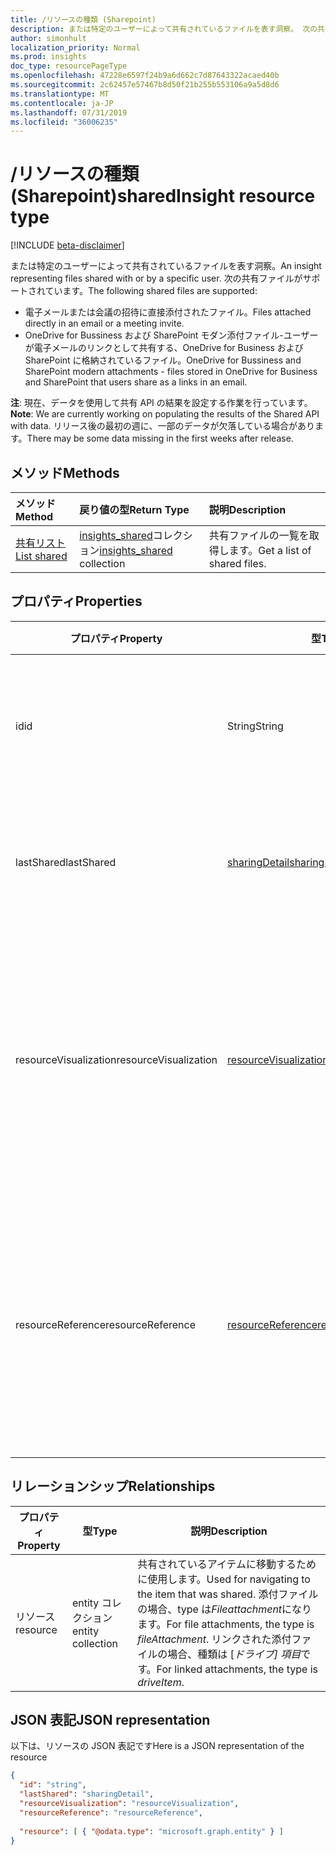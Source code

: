 ```yaml
---
title: /リソースの種類 (Sharepoint)
description: または特定のユーザーによって共有されているファイルを表す洞察。 次の共有ファイルがサポートされています。
author: simonhult
localization_priority: Normal
ms.prod: insights
doc_type: resourcePageType
ms.openlocfilehash: 47228e6597f24b9a6d662c7d87643322acaed40b
ms.sourcegitcommit: 2c62457e57467b8d50f21b255b553106a9a5d8d6
ms.translationtype: MT
ms.contentlocale: ja-JP
ms.lasthandoff: 07/31/2019
ms.locfileid: "36006235"
---
```

# <a name="sharedinsight-resource-type"></a><span data-ttu-id="63c7d-104">/リソースの種類 (Sharepoint)</span><span class="sxs-lookup"><span data-stu-id="63c7d-104">sharedInsight resource type</span></span>

[!INCLUDE [beta-disclaimer](../../includes/beta-disclaimer.md)]

<span data-ttu-id="63c7d-105">または特定のユーザーによって共有されているファイルを表す洞察。</span><span class="sxs-lookup"><span data-stu-id="63c7d-105">An insight representing files shared with or by a specific user.</span></span> <span data-ttu-id="63c7d-106">次の共有ファイルがサポートされています。</span><span class="sxs-lookup"><span data-stu-id="63c7d-106">The following shared files are supported:</span></span>

- <span data-ttu-id="63c7d-107">電子メールまたは会議の招待に直接添付されたファイル。</span><span class="sxs-lookup"><span data-stu-id="63c7d-107">Files attached directly in an email or a meeting invite.</span></span>
- <span data-ttu-id="63c7d-108">OneDrive for Bussiness および SharePoint モダン添付ファイル-ユーザーが電子メールのリンクとして共有する、OneDrive for Business および SharePoint に格納されているファイル。</span><span class="sxs-lookup"><span data-stu-id="63c7d-108">OneDrive for Bussiness and SharePoint modern attachments - files stored in OneDrive for Business and SharePoint that users share as a links in an email.</span></span>

<span data-ttu-id="63c7d-109">**注**: 現在、データを使用して共有 API の結果を設定する作業を行っています。</span><span class="sxs-lookup"><span data-stu-id="63c7d-109">**Note**: We are currently working on populating the results of the Shared API with data.</span></span> <span data-ttu-id="63c7d-110">リリース後の最初の週に、一部のデータが欠落している場合があります。</span><span class="sxs-lookup"><span data-stu-id="63c7d-110">There may be some data missing in the first weeks after release.</span></span>

## <a name="methods"></a><span data-ttu-id="63c7d-111">メソッド</span><span class="sxs-lookup"><span data-stu-id="63c7d-111">Methods</span></span>

| <span data-ttu-id="63c7d-112">メソッド</span><span class="sxs-lookup"><span data-stu-id="63c7d-112">Method</span></span>       | <span data-ttu-id="63c7d-113">戻り値の型</span><span class="sxs-lookup"><span data-stu-id="63c7d-113">Return Type</span></span>  |<span data-ttu-id="63c7d-114">説明</span><span class="sxs-lookup"><span data-stu-id="63c7d-114">Description</span></span>|
|:---------------|:--------|:----------|
|[<span data-ttu-id="63c7d-115">共有リスト</span><span class="sxs-lookup"><span data-stu-id="63c7d-115">List shared</span></span>](../api/insights-list-shared.md) |<span data-ttu-id="63c7d-116">[insights_shared](insights-shared.md)コレクション</span><span class="sxs-lookup"><span data-stu-id="63c7d-116">[insights_shared](insights-shared.md) collection</span></span>| <span data-ttu-id="63c7d-117">共有ファイルの一覧を取得します。</span><span class="sxs-lookup"><span data-stu-id="63c7d-117">Get a list of shared files.</span></span>|

## <a name="properties"></a><span data-ttu-id="63c7d-118">プロパティ</span><span class="sxs-lookup"><span data-stu-id="63c7d-118">Properties</span></span>

| <span data-ttu-id="63c7d-119">プロパティ</span><span class="sxs-lookup"><span data-stu-id="63c7d-119">Property</span></span>              | <span data-ttu-id="63c7d-120">型</span><span class="sxs-lookup"><span data-stu-id="63c7d-120">Type</span></span>                      | <span data-ttu-id="63c7d-121">説明</span><span class="sxs-lookup"><span data-stu-id="63c7d-121">Description</span></span>  |
| -------------         |---------------            | -------------|
| <span data-ttu-id="63c7d-122">id</span><span class="sxs-lookup"><span data-stu-id="63c7d-122">id</span></span>                    | <span data-ttu-id="63c7d-123">String</span><span class="sxs-lookup"><span data-stu-id="63c7d-123">String</span></span>                    | <span data-ttu-id="63c7d-124">リレーションシップの一意識別子。</span><span class="sxs-lookup"><span data-stu-id="63c7d-124">Unique identifier of the relationship.</span></span> <span data-ttu-id="63c7d-125">読み取り専用です。</span><span class="sxs-lookup"><span data-stu-id="63c7d-125">Read only.</span></span>        |
| <span data-ttu-id="63c7d-126">lastShared</span><span class="sxs-lookup"><span data-stu-id="63c7d-126">lastShared</span></span>            | [<span data-ttu-id="63c7d-127">sharingDetail</span><span class="sxs-lookup"><span data-stu-id="63c7d-127">sharingDetail</span></span>](insights-sharingdetail.md)                | <span data-ttu-id="63c7d-128">共有アイテムの詳細。</span><span class="sxs-lookup"><span data-stu-id="63c7d-128">Details about the shared item.</span></span> <span data-ttu-id="63c7d-129">読み取り専用です。</span><span class="sxs-lookup"><span data-stu-id="63c7d-129">Read only.</span></span>        |
| <span data-ttu-id="63c7d-130">resourceVisualization</span><span class="sxs-lookup"><span data-stu-id="63c7d-130">resourceVisualization</span></span> | [<span data-ttu-id="63c7d-131">resourceVisualization</span><span class="sxs-lookup"><span data-stu-id="63c7d-131">resourceVisualization</span></span>](insights-resourcevisualization.md)                | <span data-ttu-id="63c7d-132">ユーザーの作業でドキュメントをビジュアル化するために使用できるプロパティ。</span><span class="sxs-lookup"><span data-stu-id="63c7d-132">Properties that you can use to visualize the document in your experience.</span></span> <span data-ttu-id="63c7d-133">読み取り専用</span><span class="sxs-lookup"><span data-stu-id="63c7d-133">Read-only</span></span>      |
| <span data-ttu-id="63c7d-134">resourceReference</span><span class="sxs-lookup"><span data-stu-id="63c7d-134">resourceReference</span></span>     | [<span data-ttu-id="63c7d-135">resourceReference</span><span class="sxs-lookup"><span data-stu-id="63c7d-135">resourceReference</span></span>](insights-resourcereference.md)                      | <span data-ttu-id="63c7d-136">ドキュメントの url や種類など、共有ドキュメントの参照プロパティ。</span><span class="sxs-lookup"><span data-stu-id="63c7d-136">Reference properties of the shared document, such as the url and type of the document.</span></span> <span data-ttu-id="63c7d-137">読み取り専用</span><span class="sxs-lookup"><span data-stu-id="63c7d-137">Read-only</span></span>       |

## <a name="relationships"></a><span data-ttu-id="63c7d-138">リレーションシップ</span><span class="sxs-lookup"><span data-stu-id="63c7d-138">Relationships</span></span>

| <span data-ttu-id="63c7d-139">プロパティ</span><span class="sxs-lookup"><span data-stu-id="63c7d-139">Property</span></span>      | <span data-ttu-id="63c7d-140">型</span><span class="sxs-lookup"><span data-stu-id="63c7d-140">Type</span></span>          | <span data-ttu-id="63c7d-141">説明</span><span class="sxs-lookup"><span data-stu-id="63c7d-141">Description</span></span>  |
| ------------- |---------------| -------------|
| <span data-ttu-id="63c7d-142">リソース</span><span class="sxs-lookup"><span data-stu-id="63c7d-142">resource</span></span>      | <span data-ttu-id="63c7d-143">entity コレクション</span><span class="sxs-lookup"><span data-stu-id="63c7d-143">entity collection</span></span> | <span data-ttu-id="63c7d-144">共有されているアイテムに移動するために使用します。</span><span class="sxs-lookup"><span data-stu-id="63c7d-144">Used for navigating to the item that was shared.</span></span> <span data-ttu-id="63c7d-145">添付ファイルの場合、type は*Fileattachment*になります。</span><span class="sxs-lookup"><span data-stu-id="63c7d-145">For file attachments, the type is *fileAttachment*.</span></span> <span data-ttu-id="63c7d-146">リンクされた添付ファイルの場合、種類は [*ドライブ] 項目*です。</span><span class="sxs-lookup"><span data-stu-id="63c7d-146">For linked attachments, the type is *driveItem*.</span></span> |

## <a name="json-representation"></a><span data-ttu-id="63c7d-147">JSON 表記</span><span class="sxs-lookup"><span data-stu-id="63c7d-147">JSON representation</span></span>
<span data-ttu-id="63c7d-148">以下は、リソースの JSON 表記です</span><span class="sxs-lookup"><span data-stu-id="63c7d-148">Here is a JSON representation of the resource</span></span>
<!--{
  "blockType":"resource",
  "keyProperty": "id",
  "@odata.type": "microsoft.graph.sharedInsight"
}-->
```json
{
  "id": "string",
  "lastShared": "sharingDetail",
  "resourceVisualization": "resourceVisualization",
  "resourceReference": "resourceReference",
  
  "resource": [ { "@odata.type": "microsoft.graph.entity" } ]
}
```
